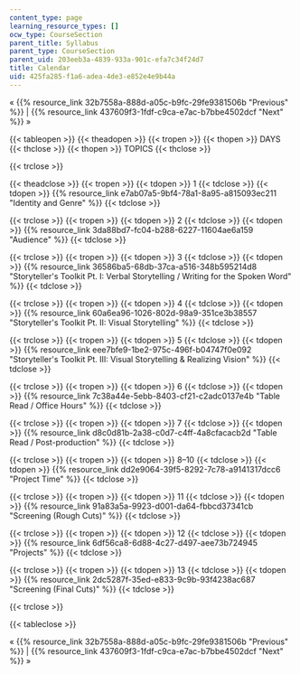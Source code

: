 ```yaml
---
content_type: page
learning_resource_types: []
ocw_type: CourseSection
parent_title: Syllabus
parent_type: CourseSection
parent_uid: 203eeb3a-4839-933a-901c-efa7c34f24d7
title: Calendar
uid: 425fa285-f1a6-adea-4de3-e852e4e9b44a
---
```


« {{% resource_link 32b7558a-888d-a05c-b9fc-29fe9381506b "Previous" %}} | {{% resource_link 437609f3-1fdf-c9ca-e7ac-b7bbe4502dcf "Next" %}} »

{{< tableopen >}}
{{< theadopen >}}
{{< tropen >}}
{{< thopen >}}
DAYS
{{< thclose >}}
{{< thopen >}}
TOPICS
{{< thclose >}}

{{< trclose >}}

{{< theadclose >}}
{{< tropen >}}
{{< tdopen >}}
1
{{< tdclose >}}
{{< tdopen >}}
{{% resource_link e7ab07a5-9bf4-78a1-8a95-a815093ec211 "Identity and Genre" %}}
{{< tdclose >}}

{{< trclose >}}
{{< tropen >}}
{{< tdopen >}}
2
{{< tdclose >}}
{{< tdopen >}}
{{% resource_link 3da88bd7-fc04-b288-6227-11604ae6a159 "Audience" %}}
{{< tdclose >}}

{{< trclose >}}
{{< tropen >}}
{{< tdopen >}}
3
{{< tdclose >}}
{{< tdopen >}}
{{% resource_link 36586ba5-68db-37ca-a516-348b595214d8 "Storyteller's Toolkit Pt. I: Verbal Storytelling / Writing for the Spoken Word" %}}
{{< tdclose >}}

{{< trclose >}}
{{< tropen >}}
{{< tdopen >}}
4
{{< tdclose >}}
{{< tdopen >}}
{{% resource_link 60a6ea96-1026-802d-98a9-351ce3b38557 "Storyteller's Toolkit Pt. II: Visual Storytelling" %}}
{{< tdclose >}}

{{< trclose >}}
{{< tropen >}}
{{< tdopen >}}
5
{{< tdclose >}}
{{< tdopen >}}
{{% resource_link eee7bfe9-1be2-975c-496f-b04747f0e092 "Storyteller's Toolkit Pt. III: Visual Storytelling & Realizing Vision" %}}
{{< tdclose >}}

{{< trclose >}}
{{< tropen >}}
{{< tdopen >}}
6
{{< tdclose >}}
{{< tdopen >}}
{{% resource_link 7c38a44e-5ebb-8403-cf21-c2adc0137e4b "Table Read / Office Hours" %}}
{{< tdclose >}}

{{< trclose >}}
{{< tropen >}}
{{< tdopen >}}
7
{{< tdclose >}}
{{< tdopen >}}
{{% resource_link d8c0d81b-2a38-c0d7-c4ff-4a8cfacacb2d "Table Read / Post-production" %}}
{{< tdclose >}}

{{< trclose >}}
{{< tropen >}}
{{< tdopen >}}
8–10
{{< tdclose >}}
{{< tdopen >}}
{{% resource_link dd2e9064-39f5-8292-7c78-a9141317dcc6 "Project Time" %}}
{{< tdclose >}}

{{< trclose >}}
{{< tropen >}}
{{< tdopen >}}
11
{{< tdclose >}}
{{< tdopen >}}
{{% resource_link 91a83a5a-9923-d001-da64-fbbcd37341cb "Screening (Rough Cuts)" %}}
{{< tdclose >}}

{{< trclose >}}
{{< tropen >}}
{{< tdopen >}}
12
{{< tdclose >}}
{{< tdopen >}}
{{% resource_link 6df56ca8-6d88-4c27-d497-aee73b724945 "Projects" %}}
{{< tdclose >}}

{{< trclose >}}
{{< tropen >}}
{{< tdopen >}}
13
{{< tdclose >}}
{{< tdopen >}}
{{% resource_link 2dc5287f-35ed-e833-9c9b-93f4238ac687 "Screening (Final Cuts)" %}}
{{< tdclose >}}

{{< trclose >}}

{{< tableclose >}}

« {{% resource_link 32b7558a-888d-a05c-b9fc-29fe9381506b "Previous" %}} | {{% resource_link 437609f3-1fdf-c9ca-e7ac-b7bbe4502dcf "Next" %}} »
